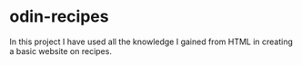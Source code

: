 # odin-recipes

In this project I have used all the knowledge I gained from HTML in creating a basic website on recipes.
